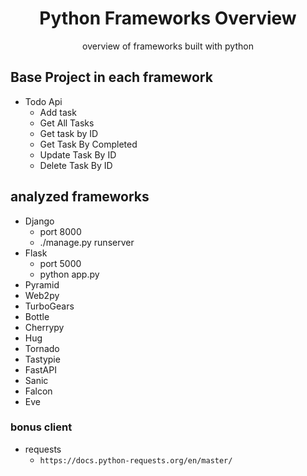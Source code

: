 <h1 align="center"> Python Frameworks Overview</h1>

<p align="center">overview of frameworks built with python</p>



## Base Project in each framework

- Todo Api
    - Add task
    - Get All Tasks
    - Get task by ID
    - Get Task By Completed
    - Update Task By ID
    - Delete Task By ID

## analyzed frameworks
- Django
  - port 8000
  - ./manage.py runserver
- Flask
  - port 5000
  - python app.py
- Pyramid
- Web2py
- TurboGears
- Bottle
- Cherrypy
- Hug
- Tornado
- Tastypie
- FastAPI
- Sanic
- Falcon
- Eve

### bonus client
- requests
  - `https://docs.python-requests.org/en/master/`
